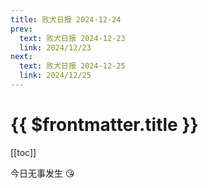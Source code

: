 ```yaml
---
title: 败犬日报 2024-12-24
prev:
  text: 败犬日报 2024-12-23
  link: 2024/12/23
next:
  text: 败犬日报 2024-12-25
  link: 2024/12/25
---
```


# {{ $frontmatter.title }}

[[toc]]

今日无事发生 :kissing_heart:
